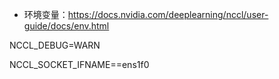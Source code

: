 




- 环境变量：https://docs.nvidia.com/deeplearning/nccl/user-guide/docs/env.html




NCCL_DEBUG=WARN


NCCL_SOCKET_IFNAME==ens1f0







